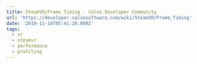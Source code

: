 ```yaml
---
title: SteamVR/Frame Timing - Valve Developer Community
url: 'https://developer.valvesoftware.com/wiki/SteamVR/Frame_Timing'
date: '2019-11-14T05:41:20.000Z'
tags:
  - vr
  - steamvr
  - performance
  - profiling
---
```

